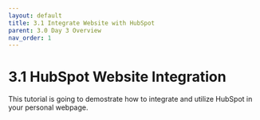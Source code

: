 ```yaml
---
layout: default
title: 3.1 Integrate Website with HubSpot
parent: 3.0 Day 3 Overview
nav_order: 1
---
```


# 3.1 HubSpot Website Integration
This tutorial is going to demostrate how to integrate and utilize HubSpot in your personal webpage.